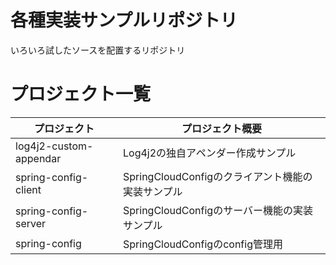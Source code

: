 # 各種実装サンプルリポジトリ
いろいろ試したソースを配置するリポジトリ

# プロジェクト一覧

|プロジェクト|プロジェクト概要|  
|---|---|  
|log4j2-custom-appendar|Log4j2の独自アペンダー作成サンプル|  
|spring-config-client|SpringCloudConfigのクライアント機能の実装サンプル|  
|spring-config-server|SpringCloudConfigのサーバー機能の実装サンプル|  
|spring-config|SpringCloudConfigのconfig管理用|  
